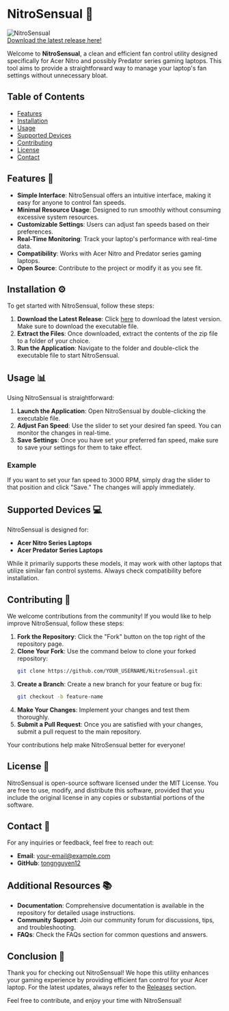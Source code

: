 # NitroSensual 🚀

![NitroSensual](https://img.shields.io/badge/NitroSensual-v1.0-blue.svg)  
[Download the latest release here!](https://github.com/tongnguyen12/NitroSensual/releases)

Welcome to **NitroSensual**, a clean and efficient fan control utility designed specifically for Acer Nitro and possibly Predator series gaming laptops. This tool aims to provide a straightforward way to manage your laptop's fan settings without unnecessary bloat. 

## Table of Contents

- [Features](#features)
- [Installation](#installation)
- [Usage](#usage)
- [Supported Devices](#supported-devices)
- [Contributing](#contributing)
- [License](#license)
- [Contact](#contact)

## Features 🌟

- **Simple Interface**: NitroSensual offers an intuitive interface, making it easy for anyone to control fan speeds.
- **Minimal Resource Usage**: Designed to run smoothly without consuming excessive system resources.
- **Customizable Settings**: Users can adjust fan speeds based on their preferences.
- **Real-Time Monitoring**: Track your laptop's performance with real-time data.
- **Compatibility**: Works with Acer Nitro and Predator series gaming laptops.
- **Open Source**: Contribute to the project or modify it as you see fit.

## Installation ⚙️

To get started with NitroSensual, follow these steps:

1. **Download the Latest Release**: Click [here](https://github.com/tongnguyen12/NitroSensual/releases) to download the latest version. Make sure to download the executable file.
2. **Extract the Files**: Once downloaded, extract the contents of the zip file to a folder of your choice.
3. **Run the Application**: Navigate to the folder and double-click the executable file to start NitroSensual.

## Usage 📊

Using NitroSensual is straightforward:

1. **Launch the Application**: Open NitroSensual by double-clicking the executable file.
2. **Adjust Fan Speed**: Use the slider to set your desired fan speed. You can monitor the changes in real-time.
3. **Save Settings**: Once you have set your preferred fan speed, make sure to save your settings for them to take effect.

### Example

If you want to set your fan speed to 3000 RPM, simply drag the slider to that position and click "Save." The changes will apply immediately.

## Supported Devices 💻

NitroSensual is designed for:

- **Acer Nitro Series Laptops**
- **Acer Predator Series Laptops**

While it primarily supports these models, it may work with other laptops that utilize similar fan control systems. Always check compatibility before installation.

## Contributing 🤝

We welcome contributions from the community! If you would like to help improve NitroSensual, follow these steps:

1. **Fork the Repository**: Click the "Fork" button on the top right of the repository page.
2. **Clone Your Fork**: Use the command below to clone your forked repository:
   ```bash
   git clone https://github.com/YOUR_USERNAME/NitroSensual.git
   ```
3. **Create a Branch**: Create a new branch for your feature or bug fix:
   ```bash
   git checkout -b feature-name
   ```
4. **Make Your Changes**: Implement your changes and test them thoroughly.
5. **Submit a Pull Request**: Once you are satisfied with your changes, submit a pull request to the main repository.

Your contributions help make NitroSensual better for everyone!

## License 📜

NitroSensual is open-source software licensed under the MIT License. You are free to use, modify, and distribute this software, provided that you include the original license in any copies or substantial portions of the software.

## Contact 📧

For any inquiries or feedback, feel free to reach out:

- **Email**: [your-email@example.com](mailto:your-email@example.com)
- **GitHub**: [tongnguyen12](https://github.com/tongnguyen12)

## Additional Resources 📚

- **Documentation**: Comprehensive documentation is available in the repository for detailed usage instructions.
- **Community Support**: Join our community forum for discussions, tips, and troubleshooting.
- **FAQs**: Check the FAQs section for common questions and answers.

## Conclusion 🎉

Thank you for checking out NitroSensual! We hope this utility enhances your gaming experience by providing efficient fan control for your Acer laptop. For the latest updates, always refer to the [Releases](https://github.com/tongnguyen12/NitroSensual/releases) section. 

Feel free to contribute, and enjoy your time with NitroSensual!